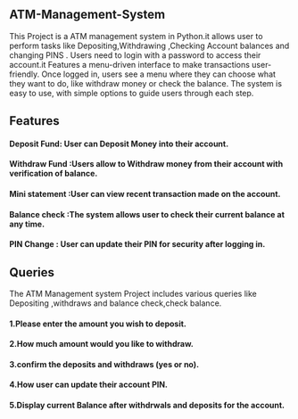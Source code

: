 ## ATM-Management-System
 This Project is a ATM management system in Python.it allows user to perform tasks like Depositing,Withdrawing ,Checking Account balances and changing PINS . Users need to login with a password to access their account.it Features a menu-driven interface to make transactions user-friendly.
 Once logged in, users see a menu where they can choose what they want to do, like withdraw money or check the balance. The system is easy to use, with simple options to guide users through each step.
 ## Features 
 #### Deposit Fund: User can Deposit Money into their account.
 #### Withdraw Fund :Users allow to Withdraw money from their account with verification of balance.
 #### Mini statement :User can view recent transaction made on the account.
 #### Balance check :The system allows user to check their current balance at any time.
 #### PIN  Change : User can update their PIN for security after logging in.
 ## Queries
 The ATM Management system Project includes various queries like Depositing ,withdraws and balance check,check balance.
 #### 1.Please enter the amount you wish to deposit.
 #### 2.How much amount would you like to withdraw.
 #### 3.confirm the deposits and withdraws (yes or no).
 #### 4.How user can update their account PIN.
 #### 5.Display current Balance after withdrwals and deposits for the account.
 
 
